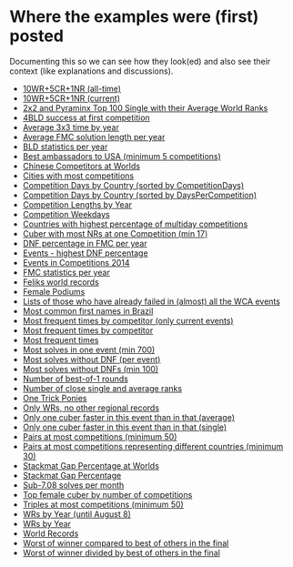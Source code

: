 Where the examples were (first) posted
======================================

Documenting this so we can see how they look(ed) and also see their context (like explanations and discussions).

* [10WR+5CR+1NR (all-time)](http://www.speedsolving.com/forum/showthread.php?26121-Odd-WCA-stats-Stats-request-Thread&p=1008351&viewfull=1#post1008351)
* [10WR+5CR+1NR (current)](http://www.speedsolving.com/forum/showthread.php?26121-Odd-WCA-stats-Stats-request-Thread&p=1008351&viewfull=1#post1008351)
* [2x2 and Pyraminx Top 100 Single with their Average World Ranks](http://www.speedsolving.com/forum/showthread.php?45693-WCA-Regulations-2014-Scramble-Filtering-(new-poll)&p=939069&viewfull=1#post939069)
* [4BLD success at first competition](http://www.speedsolving.com/forum/showthread.php?26121-Odd-WCA-stats-Stats-request-Thread&p=1013189&viewfull=1#post1013189)
* [Average 3x3 time by year](http://www.speedsolving.com/forum/showthread.php?26121-Odd-WCA-stats-Stats-request-Thread&p=1008461&viewfull=1#post1008461)
* [Average FMC solution length per year]()
* [BLD statistics per year]()
* [Best ambassadors to USA (minimum 5 competitions)]()
* [Chinese Competitors at Worlds]()
* [Cities with most competitions]()
* [Competition Days by Country (sorted by CompetitionDays)]()
* [Competition Days by Country (sorted by DaysPerCompetition)]()
* [Competition Lengths by Year]()
* [Competition Weekdays]()
* [Countries with highest percentage of multiday competitions]()
* [Cuber with most NRs at one Competition (min 17)]()
* [DNF percentage in FMC per year]()
* [Events - highest DNF percentage]()
* [Events in Competitions 2014]()
* [FMC statistics per year]()
* [Feliks world records]()
* [Female Podiums]()
* [Lists of those who have already failed in (almost) all the WCA events]()
* [Most common first names in Brazil]()
* [Most frequent times by competitor (only current events)]()
* [Most frequent times by competitor]()
* [Most frequent times]()
* [Most solves in one event (min 700)]()
* [Most solves without DNF (per event)]()
* [Most solves without DNFs (min 100)]()
* [Number of best-of-1 rounds]()
* [Number of close single and average ranks]()
* [One Trick Ponies]()
* [Only WRs, no other regional records]()
* [Only one cuber faster in this event than in that (average)]()
* [Only one cuber faster in this event than in that (single)]()
* [Pairs at most competitions (minimum 50)]()
* [Pairs at most competitions representing different countries (minimum 30)]()
* [Stackmat Gap Percentage at Worlds]()
* [Stackmat Gap Percentage]()
* [Sub-7.08 solves per month]()
* [Top female cuber by number of competitions]()
* [Triples at most competitions (minimum 50)]()
* [WRs by Year (until August 8)]()
* [WRs by Year]()
* [World Records]()
* [Worst of winner compared to best of others in the final]()
* [Worst of winner divided by best of others in the final](http://www.speedsolving.com/forum/showthread.php?26121-Odd-WCA-stats-Stats-request-Thread&p=927593&viewfull=1#post927593)
